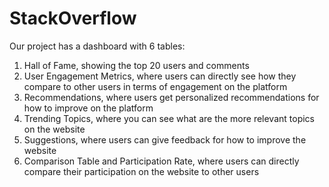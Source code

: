 # StackOverflow

Our project has a dashboard with 6 tables:
1. Hall of Fame, showing the top 20 users and comments
2. User Engagement Metrics, where users can directly see how they compare to other users in terms of engagement on the platform
3. Recommendations, where users get personalized recommendations for how to improve on the platform
4. Trending Topics, where you can see what are the more relevant topics on the website
5. Suggestions, where users can give feedback for how to improve the website
6. Comparison Table and Participation Rate, where users can directly compare their participation on the website to other users
